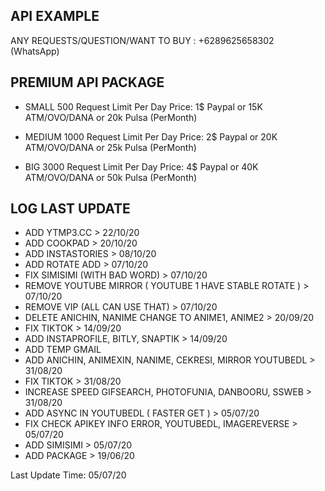 ## API EXAMPLE ##

ANY REQUESTS/QUESTION/WANT TO BUY : +6289625658302 (WhatsApp)


## PREMIUM API PACKAGE ##
- SMALL
500 Request Limit Per Day
Price: 1$ Paypal or 15K ATM/OVO/DANA or 20k Pulsa (PerMonth)

- MEDIUM
1000 Request Limit Per Day
Price: 2$ Paypal or 20K ATM/OVO/DANA or 25k Pulsa (PerMonth)

- BIG
3000 Request Limit Per Day
Price: 4$ Paypal or 40K ATM/OVO/DANA or 50k Pulsa (PerMonth)


## LOG LAST UPDATE ##

- ADD YTMP3.CC > 22/10/20
- ADD COOKPAD > 20/10/20
- ADD INSTASTORIES > 08/10/20
- ADD ROTATE ADD > 07/10/20
- FIX SIMISIMI (WITH BAD WORD) > 07/10/20
- REMOVE YOUTUBE MIRROR ( YOUTUBE 1 HAVE STABLE ROTATE ) > 07/10/20
- REMOVE VIP (ALL CAN USE THAT) > 07/10/20
- DELETE ANICHIN, NANIME CHANGE TO ANIME1, ANIME2  > 20/09/20
- FIX TIKTOK  > 14/09/20
- ADD INSTAPROFILE, BITLY, SNAPTIK > 14/09/20
- ADD TEMP GMAIL
- ADD ANICHIN, ANIMEXIN, NANIME, CEKRESI, MIRROR YOUTUBEDL > 31/08/20
- FIX TIKTOK > 31/08/20
- INCREASE SPEED GIFSEARCH, PHOTOFUNIA, DANBOORU, SSWEB > 31/08/20
- ADD ASYNC IN YOUTUBEDL ( FASTER GET ) > 05/07/20
- FIX CHECK APIKEY INFO ERROR, YOUTUBEDL, IMAGEREVERSE > 05/07/20
- ADD SIMISIMI > 05/07/20
- ADD PACKAGE > 19/06/20

Last Update Time: 05/07/20
